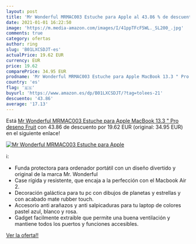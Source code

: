 ```yaml
---
layout: post
title: 'Mr Wonderful MRMAC003 Estuche para Apple al 43.86 % de descuento'
date: 2021-01-01 16:22:50
image: 'https://m.media-amazon.com/images/I/41ppTFcF5WL._SL200_.jpg'
comments: true
category: ofertas
author: ring
slug: 'B01LXCSDJT-es'
actualPrice: 19.62 EUR
currency: EUR
price: 19.62
comparePrice: 34.95 EUR
prodname: 'Mr Wonderful MRMAC003 Estuche para Apple MacBook 13.3 " Pro deseno Fruit'
country: 'es'
flag: '🇪🇸'
buyurl: 'https://www.amazon.es/dp/B01LXCSDJT/?tag=tolees-21'
descuento: '43.86'
average: '17.13'
---
```


Está [Mr Wonderful MRMAC003 Estuche para Apple MacBook 13.3 " Pro deseno Fruit](https://www.amazon.es/dp/B01LXCSDJT/?tag=tolees-21) con 43.86 de descuento por 19.62 EUR (original: 34.95 EUR) en el siguiente enlace!

[![Mr Wonderful MRMAC003 Estuche para Apple](https://m.media-amazon.com/images/I/41ppTFcF5WL._SL200_.jpg)](https://www.amazon.es/dp/B01LXCSDJT/?tag=tolees-21)

ℹ️:

- Funda protectora para ordenador portátil con un diseño divertido y original de la marca Mr. Wonderful
- Case rígida y resistente, que encaja a la perfección con el Macbook Air 2.
- Decoración galáctica para tu pc con dibujos de planetas y estrellas y con acabado mate rubber touch.
- Accesorio anti arañazos y anti salpicaduras para tu laptop de colores pastel azul, blanco y rosa.
- Gadget facilmente extraible que permite una buena ventilación y mantiene todos los puertos y funciones accesibles.

[Ver la oferta!!](https://www.amazon.es/dp/B01LXCSDJT/?tag=tolees-21)
